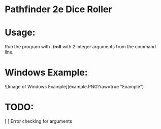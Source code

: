 # Pathfinder 2e Dice Roller

<h1>Usage: </h1>
<p>Run the program with <b>./roll</b> with 2 integer arguments from the command line.</i></p>

<h1>Windows Example:</h1>
![Image of Windows Example](example.PNG?raw=true "Example")

<h1>TODO:</h1>
 [ ] Error checking for arguments
